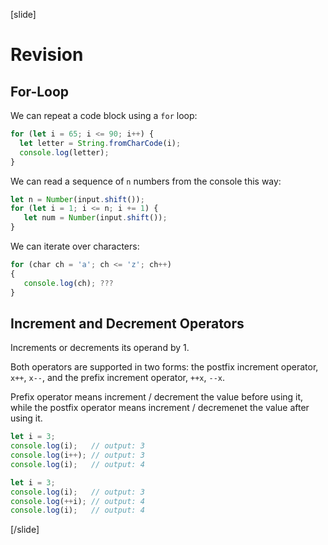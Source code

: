 [slide]
# Revision

## For-Loop
We can repeat a code block using a `for` loop:
```js live
for (let i = 65; i <= 90; i++) {
  let letter = String.fromCharCode(i);
  console.log(letter);
}
```

We can read a sequence of `n` numbers from the console this way:
```js
let n = Number(input.shift());
for (let i = 1; i <= n; i += 1) {
   let num = Number(input.shift());
}
```

We can iterate over characters:
```js live
for (char ch = 'a'; ch <= 'z'; ch++)
{
   console.log(ch); ???
}
```

## Increment and Decrement Operators
Increments or decrements its operand by 1.

Both operators are supported in two forms: the postfix increment operator, `x++`, `x--`, and the prefix increment operator, `++x`, `--x`.

Prefix operator means increment / decrement the value before using it, while the postfix operator means increment / decremenet the value after using it.

```js live
let i = 3;
console.log(i);   // output: 3
console.log(i++); // output: 3
console.log(i);   // output: 4
```

```js live
let i = 3;
console.log(i);   // output: 3
console.log(++i); // output: 4
console.log(i);   // output: 4
```
[/slide]
